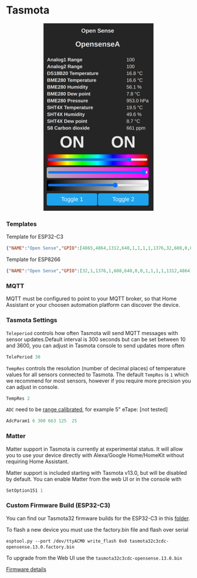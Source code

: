 # Tasmota

<p align="center">
    <img src="../images/Tasmota-screenshot.png" alt="Tasmota Screenshot" width="300px" />
</p>

### Templates

Template for ESP32-C3
```JSON
{"NAME":"Open Sense","GPIO":[4865,4864,1312,640,1,1,1,1,1376,32,608,0,0,0,0,0,0,0,0,0,1,1],"FLAG":0,"BASE":1}
```

Template for ESP8266
```JSON
{"NAME":"Open Sense","GPIO":[32,1,1376,1,608,640,0,0,1,1,1,1,1312,4864],"FLAG":0,"BASE":18}
```
### MQTT

MQTT must be configured to point to your MQTT broker, so that Home Assistant or your choosen automation platform can discover the device.

### Tasmota Settings

`Teleperiod` controls how often Tasmota will send MQTT messages with sensor updates.Default interval is 300 seconds but can be set between 10 and 3600, you can adjust in Tasmota console to send updates more often

```python
TelePeriod 30
```

`TempRes` controls the resolution (number of decimal places) of temperature values for all sensors connected to Tasmota. The default `TempRes` is `1` which we recommend for most sensors, however if you require more precision you can adjust in console.

```python
TempRes 2
```

`ADC` need to be [range calibrated](https://tasmota.github.io/docs/ADC/#commands), for example 5" eTape: [not tested]
```python
AdcParam1 6 300 663 125  25
```

### Matter
Matter support in Tasmota is currently at experimental status. It will allow you to use your device directly with Alexa/Google Home/HomeKit without requiring Home Assistant.

Matter support is included starting with Tasmota v13.0, but will be disabled by default. You can enable Matter from the web UI or in the console with

```python
SetOption151 1
```


### Custom Firmware Build (ESP32-C3)
You can find our Tasmota32 firmware builds for the ESP32-C3 in this [folder](firmware).

To flash a new device you must use the factory.bin file and flash over serial
```
esptool.py --port /dev/ttyACM0 write_flash 0x0 tasmota32c3cdc-opensense.13.0.factory.bin
```

To upgrade from the Web UI use the `tasmota32c3cdc-opensense.13.0.bin`

[Firmware details](Firmware.md)